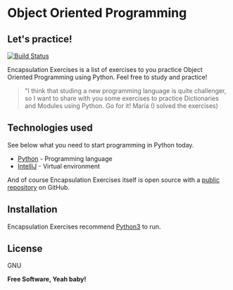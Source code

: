 # Object Oriented Programming
## Let's practice!

[![Build Status](https://travis-ci.org/joemccann/dillinger.svg?branch=master)](https://travis-ci.org/joemccann/dillinger)

Encapsulation Exercises is a list of exercises to you practice Object Oriented Programming using Python. Feel free to study and practice!

> "I think that studing a new programming language is 
> quite challenger, so I want to share with you some exercises 
> to practice Dictionaries and Modules using Python. 
> Go for it!
> Maria (I solved the exercises)

## Technologies used

See below what you need to start programming in Python today.

- [Python](https://www.python.org/downloads/) - Programming language
- [IntelliJ](https://www.jetbrains.com/pt-br/idea/download/) - Virtual environment

And of course Encapsulation Exercises itself is open source with a [public repository](https://github.com/nandafachini/Encapsulation.git)
 on GitHub.

## Installation

Encapsulation Exercises recommend [Python3](https://www.python.org/) to run.

## License

GNU

**Free Software, Yeah baby!**
